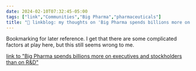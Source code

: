 ```yaml
---
date: 2024-02-10T07:32:45-05:00
tags: ["link","Communities","Big Pharma","pharmaceuticals"]
title: "🔗 linkblog: my thoughts on 'Big Pharma spends billions more on executives and stockholders than on R&D'"
---
```

Bookmarking for later reference. I get that there are some complicated factors at play here, but this still seems wrong to me.

[link to "Big Pharma spends billions more on executives and stockholders than on R&D"](https://arstechnica.com/?p=2002556)